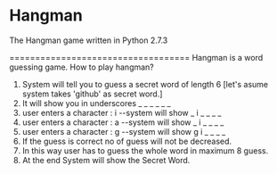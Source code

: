 Hangman
=======

The Hangman game written in Python 2.7.3

===================================
Hangman is a word guessing game.
How to play hangman?
 1. System will tell you to guess a secret word of length 6 [let's asume system takes 'github' as secret word.]
 2. It will show you in underscores _ _ _ _ _ _
 3. user enters a character : i --system will show _ i _ _ _ _
 4. user enters a character : a --system will show _ i _ _ _ _
 5. user enters a character : g --system will show g i _ _ _ _
 6. If the guess is correct no of guess will not be decreased.
 7. In this way user has to guess the whole word in maximum 8 guess.
 8. At the end System will show the Secret Word.
 
